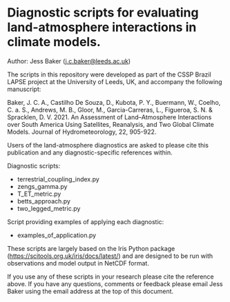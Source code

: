 # Diagnostic scripts for evaluating land-atmosphere interactions in climate models. 

Author: Jess Baker (j.c.baker@leeds.ac.uk) 

The scripts in this repository were developed as part of the CSSP Brazil LAPSE project at the University of Leeds, UK, and accompany the following manuscript:

Baker, J. C. A., Castilho De Souza, D., Kubota, P. Y., Buermann, W., Coelho, C. a. S., Andrews, M. B., Gloor, M., Garcia-Carreras, L., Figueroa, S. N. & Spracklen, D. V. 2021. An Assessment of Land–Atmosphere Interactions over South America Using Satellites, Reanalysis, and Two Global Climate Models. Journal of Hydrometeorology, 22, 905-922.

Users of the land-atmosphere diagnostics are asked to please cite this publication and any diagnostic-specific references within.


Diagnostic scripts:
- terrestrial_coupling_index.py
- zengs_gamma.py
- T_ET_metric.py
- betts_approach.py
- two_legged_metric.py

Script providing examples of applying each diagnostic:
- examples_of_application.py

These scripts are largely based on the Iris Python package (https://scitools.org.uk/iris/docs/latest/) and are designed to be run with observations and model output in NetCDF format.

If you use any of these scripts in your research please cite the reference above. If you have any questions, comments or feedback please email Jess Baker using the email address at the top of this document. 
